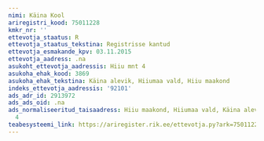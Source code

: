 ```yaml
---
nimi: Käina Kool
ariregistri_kood: 75011228
kmkr_nr: ''
ettevotja_staatus: R
ettevotja_staatus_tekstina: Registrisse kantud
ettevotja_esmakande_kpv: 03.11.2015
ettevotja_aadress: .na
asukoht_ettevotja_aadressis: Hiiu mnt 4
asukoha_ehak_kood: 3869
asukoha_ehak_tekstina: Käina alevik, Hiiumaa vald, Hiiu maakond
indeks_ettevotja_aadressis: '92101'
ads_adr_id: 2913972
ads_ads_oid: .na
ads_normaliseeritud_taisaadress: Hiiu maakond, Hiiumaa vald, Käina alevik, Hiiu mnt
  4
teabesysteemi_link: https://ariregister.rik.ee/ettevotja.py?ark=75011228&ref=rekvisiidid
---
```

